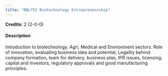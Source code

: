 ```yaml
---
title: "BBL751 Biotechnology Entrepreneurship"
---
```

**Credits:** 2 (2-0-0)

#### Description
Introduction to biotechnology. Agri, Medical and Environment sectors. Role of innovation, evaluating business idea and potential, Legality behind company formation, team for delivery, business plan, IPR issues, licensing, capital and investors, regulatory approvals and good manufacturing principles.